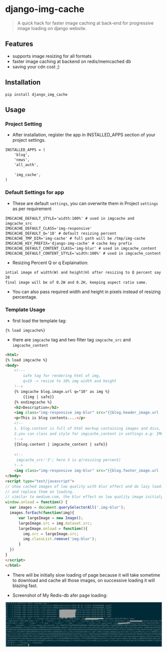 # django-img-cache
> A quick hack for faster image caching at back-end for progressive image loading on django website.

## Features
* supports image resizing for all formats 
* faster image caching at backend on redis/memcached db
* saving your cdn cost ;)

## Installation
```shell
pip install django_img_cache
```

## Usage
### Project Setting
* After installation, register the app in INSTALLED_APPS section of your project settings.
```
INSTALLED_APPS = (
    'blog',
    'news',
    'all_auth',

    'img_cache',
)
```
### Default Settings for app
* These are default `settings`, you can overwrite them in Project `settings` as per requirement
```
IMGCACHE_DEFAULT_STYLE='width:100%' # used in imgcache and imgcache_src
IMGCACHE_DEFAULT_CLASS='img-responsive'
IMGCACHE_DEFAULT_Q='10' # default resizing percent
IMGCACHE_TMP_DIR='img-cache' # full path will be /tmp/img-cache
IMGCACHE_KEY_PREFIX='django-img-cache' # cache key prefix
IMGCACHE_DEFAULT_CONTENT_CLASS='img-blur' # used in imgcache_content
IMGCACHE_DEFAULT_CONTENT_STYLE='width:100%' # used in imgcache_content
```
* Resizing Percent Q or q Explaination:
```
intial image of width(W) and height(H) after resizing to Q percent say 20
final image will be of 0.2W and 0.2H, keeping aspect ratio same.
```
* You can also pass required width and height in pixels instead of resizing percentage. 
### Template Usage
* first load the template tag:
```
{% load imgcache%}
```
* there are `imgcache` tag and two filter tag `imgcache_src` and `imgcache_content`
```html
<html>
{% load imgcache %}
<body>
    <!---
        safe tag for rendering html of img,
        q=10 -> resize to 10% img width and height
    !-->
    {% imgcache blog.image.url q="10" as img %}
        {{img | safe}}  
    {% endimgcache %}
    <h2>Description</h2>
    <img class="img-responsive img-blur" src="{{blog.header_image.url | imgcache_src:'10' }}" data-src="{{blog.header_image.url}}" />
    <p>This is blog contents....</p>
    <!--
    1. blog.content is full of html markup containing images and divs, so imgcache_content tag will replace existing img tags with img tags containing cached_img src and that is there is also safe filter after that to render html in browser.
    2.you can class and style for imgcache_content in settings e.g: IMGCACHE_DEFAULT_CONTENT_CLASS='your-desired-class-of-css'
    !-->
    {{blog.content | imgcache_content | safe}}

    <!--
     imgcache_src:'3'; here 3 is q(resizing percent)
    !-->
    <img class="img-responsive img-blur" src="{{blog.footer_image.url | imgcache_src:'3' }}" data-src="{{blog.footer_image.url}}" />
</body>
<script type="text/javascript">
// show cached images of low quality with blur effect and do lazy loading of HQ img
// and replace them on loading.
// similar to medium.com, the blur effect on low quality image initialy and then full high quality image
window.onload = function() {
  var images = document.querySelectorAll('.img-blur');
  images.forEach(function(img){
      var largeImage = new Image();
      largeImage.src = img.dataset.src;
      largeImage.onload = function(){
        img.src = largeImage.src;
        img.classList.remove('img-blur');
      }
  })
}
</script>
</html>
```
* There will be initially slow loading of page because it will take sometime to download and cache all those images, on successive loading it will blazing fast.

* Screenshot of My Redis-db afer page loading:

<img src="./redis_snap.png">


